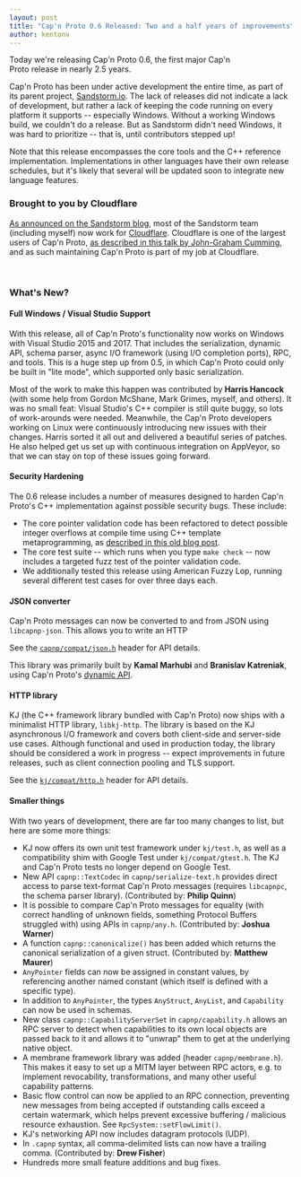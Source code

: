 ```yaml
---
layout: post
title: "Cap'n Proto 0.6 Released: Two and a half years of improvements"
author: kentonv
---
```


<div style="float: right"><a class="block_link" style="color: #fff"
href="{{site.baseurl}}install.html">Get it now &raquo;</a></div>

Today we're releasing Cap'n Proto 0.6, the first major Cap'n Proto release in nearly 2.5 years.

Cap'n Proto has been under active development the entire time, as part of its parent project, [Sandstorm.io](https://sandstorm.io). The lack of releases did not indicate a lack of development, but rather a lack of keeping the code running on every platform it supports -- especially Windows. Without a working Windows build, we couldn't do a release. But as Sandstorm didn't need Windows, it was hard to prioritize -- that is, until contributors stepped up!

Note that this release encompasses the core tools and the C++ reference implementation. Implementations in other languages have their own release schedules, but it's likely that several will be updated soon to integrate new language features.

### Brought to you by Cloudflare

[As announced on the Sandstorm blog](https://sandstorm.io/news/2017-03-13-joining-cloudflare), most of the Sandstorm team (including myself) now work for [Cloudflare](https://cloudflare.com). Cloudflare is one of the largest users of Cap'n Proto, [as described in this talk by John-Graham Cumming](https://www.youtube.com/watch?v=LA-gNoxSLCE), and as such maintaining Cap'n Proto is part of my job at Cloudflare.

<div style="text-align: center"><a class="block_link" style="color: #fff"
href="https://www.meetup.com/Sandstorm-SF-Bay-Area/events/239341254/">Come to our release party May 18 at Cloudflare SF</a></div>

### What's New?

#### Full Windows / Visual Studio Support

With this release, all of Cap'n Proto's functionality now works on Windows with Visual Studio 2015 and 2017. That includes the serialization, dynamic API, schema parser, async I/O framework (using I/O completion ports), RPC, and tools. This is a huge step up from 0.5, in which Cap'n Proto could only be built in "lite mode", which supported only basic serialization.

Most of the work to make this happen was contributed by **Harris Hancock** (with some help from Gordon McShane, Mark Grimes, myself, and others). It was no small feat: Visual Studio's C++ compiler is still quite buggy, so lots of work-arounds were needed. Meanwhile, the Cap'n Proto developers working on Linux were continuously introducing new issues with their changes. Harris sorted it all out and delivered a beautiful series of patches. He also helped get us set up with continuous integration on AppVeyor, so that we can stay on top of these issues going forward.

#### Security Hardening

The 0.6 release includes a number of measures designed to harden Cap'n Proto's C++ implementation against possible security bugs. These include:

* The core pointer validation code has been refactored to detect possible integer overflows at compile time using C++ template metaprogramming, as [described in this old blog post](https://capnproto.org/news/2015-03-02-security-advisory-and-integer-overflow-protection.html).
* The core test suite -- which runs when you type `make check` -- now includes a targeted fuzz test of the pointer validation code.
* We additionally tested this release using American Fuzzy Lop, running several different test cases for over three days each.

#### JSON converter

Cap'n Proto messages can now be converted to and from JSON using `libcapnp-json`. This allows you to write an HTTP

See the [`capnp/compat/json.h`](https://github.com/sandstorm-io/capnproto/blob/master/c++/src/capnp/compat/json.h) header for API details.

This library was primarily built by **Kamal Marhubi** and **Branislav Katreniak**, using Cap'n Proto's [dynamic API](https://capnproto.org/cxx.html#dynamic-reflection).

#### HTTP library

KJ (the C++ framework library bundled with Cap'n Proto) now ships with a minimalist HTTP library, `libkj-http`. The library is based on the KJ asynchronous I/O framework and covers both client-side and server-side use cases. Although functional and used in production today, the library should be considered a work in progress -- expect improvements in future releases, such as client connection pooling and TLS support.

See the [`kj/compat/http.h`](https://github.com/sandstorm-io/capnproto/blob/master/c++/src/kj/compat/http) header for API details.

#### Smaller things

With two years of development, there are far too many changes to list, but here are some more things:

* KJ now offers its own unit test framework under `kj/test.h`, as well as a compatibility shim with Google Test under `kj/compat/gtest.h`. The KJ and Cap'n Proto tests no longer depend on Google Test.
* New API `capnp::TextCodec` in `capnp/serialize-text.h` provides direct access to parse text-format Cap'n Proto messages (requires `libcapnpc`, the schema parser library). (Contributed by: **Philip Quinn**)
* It is possible to compare Cap'n Proto messages for equality (with correct handling of unknown fields, something Protocol Buffers struggled with) using APIs in `capnp/any.h`. (Contributed by: **Joshua Warner**)
* A function `capnp::canonicalize()` has been added which returns the canonical serialization of a given struct. (Contributed by: **Matthew Maurer**)
* `AnyPointer` fields can now be assigned in constant values, by referencing another named constant (which itself is defined with a specific type).
* In addition to `AnyPointer`, the types `AnyStruct`, `AnyList`, and `Capability` can now be used in schemas.
* New class `capnp::CapabilityServerSet` in `capnp/capability.h` allows an RPC server to detect when capabilities to its own local objects are passed back to it and allows it to "unwrap" them to get at the underlying native object.
* A membrane framework library was added (header `capnp/membrane.h`). This makes it easy to set up a MITM layer between RPC actors, e.g. to implement revocability, transformations, and many other useful capability patterns.
* Basic flow control can now be applied to an RPC connection, preventing new messages from being accepted if outstanding calls exceed a certain watermark, which helps prevent excessive buffering / malicious resource exhaustion. See `RpcSystem::setFlowLimit()`.
* KJ's networking API now includes datagram protocols (UDP).
* In `.capnp` syntax, all comma-delimited lists can now have a trailing comma. (Contributed by: **Drew Fisher**)
* Hundreds more small feature additions and bug fixes.
